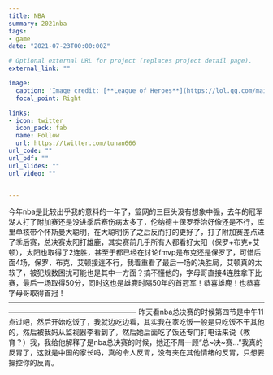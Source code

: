```yaml
---
title: NBA
summary: 2021nba
tags:
- game
date: "2021-07-23T00:00:00Z"

# Optional external URL for project (replaces project detail page).
external_link: ""

image:
  caption: 'Image credit: [**League of Heroes**](https://lol.qq.com/main.shtml)'
  focal_point: Right

links:
- icon: twitter
  icon_pack: fab
  name: Follow
  url: https://twitter.com/tunan666
url_code: ""
url_pdf: ""
url_slides: ""
url_video: ""


---
```

今年nba是比较出乎我的意料的一年了，篮网的三巨头没有想象中强，去年的冠军湖人打了附加赛还是没进季后赛伤病太多了，伦纳德＋保罗乔治好像还是不行，库里单核带个怀斯曼大聪明，在大聪明伤了之后反而打的更好了，打了附加赛差点进了季后赛，总决赛太阳打雄鹿，其实赛前几乎所有人都看好太阳（保罗+布克+艾顿），太阳也取得了2连胜，甚至于都已经在讨论fmvp是布克还是保罗了，可惜后面4场，保罗，布克，艾顿接连不行，我着重看了最后一场的决胜局，艾顿真的太软了，被犯规数困扰可能也是其中一方面？搞不懂他的，字母哥直接4连胜拿下比赛，最后一场取得50分，同时这也是雄鹿时隔50年的首冠军！恭喜雄鹿！也恭喜字母哥取得首冠！
——————————————————————————————————————————————————————
昨天看nba总决赛的时候第四节是中午11点过吧，然后开始吃饭了，我就边吃边看，其实我在家吃饭一般是只吃饭不干其他的，然后被我妈从监视器李看到了，然后她后面吃了饭还专门打电话来说（教育？）我，我给他解释了是nba总决赛的时候，她还不屑一顾“总~决~赛...”我真的反胃了，这就是中国的家长吗，真的令人反胃，没有夹在其他情绪的反胃，只想要操控你的反胃。
